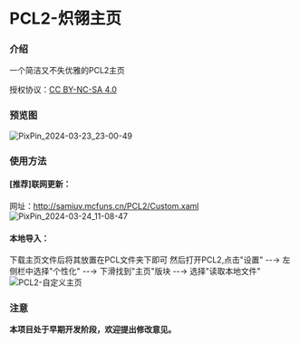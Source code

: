 # PCL2-炽翎主页

### 介绍
一个简洁又不失优雅的PCL2主页
 
授权协议：[CC BY-NC-SA 4.0](https://creativecommons.org/licenses/by-nc-sa/4.0/)
 
### 预览图
![PixPin_2024-03-23_23-00-49](https://github.com/YuShanNan/ChiLing-HomePage-PCL2/assets/64715990/5b2ed3c9-e034-4dd6-a15e-e55d40ea04cd)


### 使用方法

#### [推荐]联网更新：
  网址：http://samiuv.mcfuns.cn/PCL2/Custom.xaml
![PixPin_2024-03-24_11-08-47](https://github.com/YuShanNan/ChiLing-HomePage-PCL2/assets/64715990/bc5a9a02-e2c1-4074-a544-96b191573f3d)


#### 本地导入：
  下载主页文件后将其放置在PCL文件夹下即可
  然后打开PCL2,点击"设置" --→ 左侧栏中选择"个性化" --→ 下滑找到"主页"版块 --→ 选择"读取本地文件"
![PCL2-自定义主页](https://github.com/337267950/ChiLing-HomePage-PCL2/assets/64715990/425d7777-01cb-4243-9436-108e2ca23ca2)

### 注意
**本项目处于早期开发阶段，欢迎提出修改意见。**

